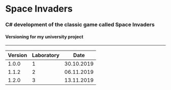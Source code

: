 # Space Invaders
### C# development of the classic game called Space Invaders

#### Versioning for my university project
---
Version | Laboratory | Date
--- | --- | ---
1.0.0 | 1 | 30.10.2019
1.1.2 | 2 | 06.11.2019
1.2.0 | 3 | 13.11.2019

